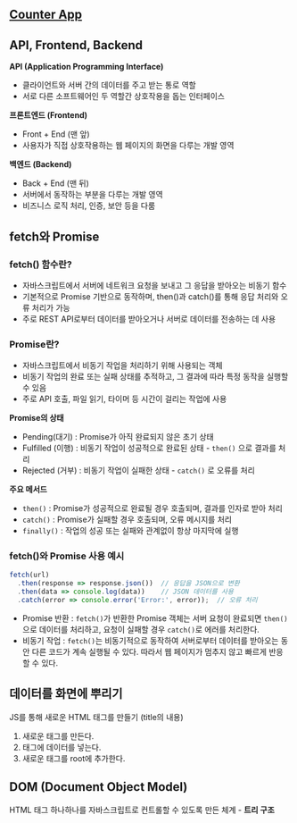 ## [Counter App](https://visionary-kheer-72c19f.netlify.app)

 
## API, Frontend, Backend
**API (Application Programming Interface)**
* 클라이언트와 서버 간의 데이터를 주고 받는 통로 역할
* 서로 다른 소프트웨어인 두 역할간 상호작용을 돕는 인터페이스

**프론트엔드 (Frontend)**
* Front + End (맨 앞)
* 사용자가 직접 상호작용하는 웹 페이지의 화면을 다루는 개발 영역

**백엔드 (Backend)**
* Back + End (맨 뒤)
* 서버에서 동작하는 부분을 다루는 개발 영역
* 비즈니스 로직 처리, 인증, 보안 등을 다룸

 

## fetch와 Promise
### fetch() 함수란?
* 자바스크립트에서 서버에 네트워크 요청을 보내고 그 응답을 받아오는 비동기 함수
* 기본적으로 Promise 기반으로 동작하며, then()과 catch()를 통해 응답 처리와 오류 처리가 가능
* 주로 REST API로부터 데이터를 받아오거나 서버로 데이터를 전송하는 데 사용

### Promise란?
* 자바스크립트에서 비동기 작업을 처리하기 위해 사용되는 객체
* 비동기 작업의 완료 또는 실패 상태를 추적하고, 그 결과에 따라 특정 동작을 실행할 수 있음
* 주로 API 호출, 파일 읽기, 타이머 등 시간이 걸리는 작업에 사용

**Promise의 상태**
* Pending(대기) : Promise가 아직 완료되지 않은 초기 상태
* Fulfilled (이행) : 비동기 작업이 성공적으로 완료된 상태 - `then()` 으로 결과를 처리
* Rejected (거부) : 비동기 작업이 실패한 상태 - `catch()` 로 오류를 처리

**주요 메서드**
* `then()` : Promise가 성공적으로 완료될 경우 호출되며, 결과를 인자로 받아 처리
* `catch()` : Promise가 실패할 경우 호출되며, 오류 메시지를 처리
* `finally()` : 작업의 성공 또는 실패와 관계없이 항상 마지막에 실행

### fetch()와 Promise 사용 예시
```javascript
fetch(url)
  .then(response => response.json())  // 응답을 JSON으로 변환
  .then(data => console.log(data))    // JSON 데이터를 사용
  .catch(error => console.error('Error:', error));  // 오류 처리
```
* Promise 반환 : `fetch()`가 반환한 Promise 객체는 서버 요청이 완료되면 `then()`으로 데이터를 처리하고, 요청이 실패할 경우 `catch()`로 에러를 처리한다.
* 비동기 작업 : `fetch()`는 비동기적으로 동작하여 서버로부터 데이터를 받아오는 동안 다른 코드가 계속 실행될 수 있다. 따라서 웹 페이지가 멈추지 않고 빠르게 반응할 수 있다.


 
## 데이터를 화면에 뿌리기
JS를 통해 새로운 HTML 태그를 만들기 (title의 내용)
1. 새로운 태그를 만든다.
2. 태그에 데이터를 넣는다.
3. 새로운 태그를 root에 추가한다.
 


## DOM (Document Object Model)
HTML 태그 하나하나를 자바스크립트로 컨트롤할 수 있도록 만든 체계 - **트리 구조**